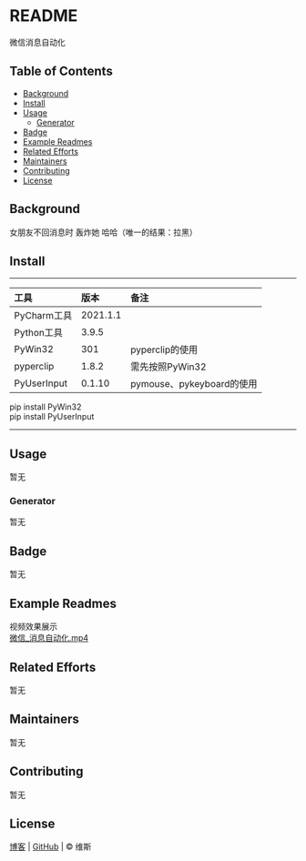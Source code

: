 # README

微信消息自动化

## Table of Contents

- [Background](#background)
- [Install](#install)
- [Usage](#usage)
  - [Generator](#generator)
- [Badge](#badge)
- [Example Readmes](#example-readmes)
- [Related Efforts](#related-efforts)
- [Maintainers](#maintainers)
- [Contributing](#contributing)
- [License](#license)

## Background

女朋友不回消息时 轰炸她 哈哈（唯一的结果：拉黑）

## Install

****

| 工具         | 版本     | 备注                      |
|:------------|:---------|:------------------------|
| PyCharm工具  | 2021.1.1 |                         |
| Python工具   | 3.9.5    |                         |
| PyWin32     | 301      | pyperclip的使用           |
| pyperclip   | 1.8.2    | 需先按照PyWin32           |
| PyUserInput | 0.1.10   | pymouse、pykeyboard的使用 |
pip install PyWin32  
pip install PyUserInput

****


## Usage

暂无

### Generator

暂无

## Badge

暂无

## Example Readmes

视频效果展示  
[微信_消息自动化.mp4](video/微信_消息自动化.mp4)

## Related Efforts

暂无

## Maintainers

暂无

## Contributing

暂无

## License

[博客](https://www.cnblogs.com/danhuai) |
[GitHub](https://github.com/JarvisFree) | © 维斯
